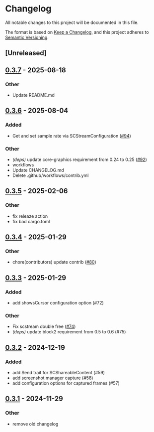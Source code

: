 # Changelog

All notable changes to this project will be documented in this file.

The format is based on [Keep a Changelog](https://keepachangelog.com/en/1.0.0/),
and this project adheres to [Semantic Versioning](https://semver.org/spec/v2.0.0.html).

## [Unreleased]

## [0.3.7](https://github.com/doom-fish/screencapturekit-rs/compare/v0.3.6...v0.3.7) - 2025-08-18

### Other

- Update README.md

## [0.3.6](https://github.com/doom-fish/screencapturekit-rs/compare/v0.3.5...v0.3.6) - 2025-08-04

### Added

- Get and set sample rate via SCStreamConfiguration ([#94](https://github.com/doom-fish/screencapturekit-rs/pull/94))

### Other

- *(deps)* update core-graphics requirement from 0.24 to 0.25 ([#92](https://github.com/doom-fish/screencapturekit-rs/pull/92))
- workflows
- Update CHANGELOG.md
- Delete .github/workflows/contrib.yml

## [0.3.5](https://github.com/doom-fish/screencapturekit-rs/compare/v0.3.4...v0.3.5) - 2025-02-06

### Other

- fix releaze action
- fix bad cargo.toml

## [0.3.4](https://github.com/doom-fish/screencapturekit-rs/compare/v0.3.3...v0.3.4) - 2025-01-29

### Other

- chore(contributors) update contrib ([#80](https://github.com/doom-fish/screencapturekit-rs/pull/80))

## [0.3.3](https://github.com/doom-fish/screencapturekit-rs/compare/v0.3.2...v0.3.3) - 2025-01-29

### Added

- add showsCursor configuration option (#72)

### Other

- Fix scstream double free ([#74](https://github.com/doom-fish/screencapturekit-rs/pull/74))
- *(deps)* update block2 requirement from 0.5 to 0.6 (#75)

## [0.3.2](https://github.com/doom-fish/screencapturekit-rs/compare/v0.3.1...v0.3.2) - 2024-12-19

### Added

- add Send trait for SCShareableContent (#59)
- add screenshot manager capture (#58)
- add configuration options for captured frames (#57)

## [0.3.1](https://github.com/doom-fish/screencapturekit-rs/compare/v0.3.0...v0.3.1) - 2024-11-29

### Other

- remove old changelog
